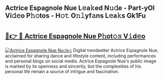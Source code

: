 ## Actrice Espagnole Nue L𝚎a𝚔ed N𝚞𝚍e - Part-yOl Vi𝚍𝚎o P𝚑𝚘tos - H𝚘𝚝 O𝚗𝚕yf𝚊ns L𝚎a𝚔s Gk1Fu

# <h2><a href="http://kf3a07.oniu.top/?m=Actrice+Espagnole+Nue">🔗👉 🔴 Actrice Espagnole Nue P𝚑ot𝚘𝚜 V𝚒d𝚎o</a></h2>

[![Actrice Espagnole Nue Nu𝚍e𝚜](https://i.imgur.com/0qMVB7G.gif)](http://kf3a07.oniu.top/?m=Actrice+Espagnole+Nue)
Digital trendsetter Actrice Espagnole Nue, acclaimed for sharing dance and lifestyle content, including performances and personal blogs on social media. Actrice Espagnole Nue's public image is marked by its openness and sincerity, but the complexities of his personal life remain a source of intrigue and fascination.  
